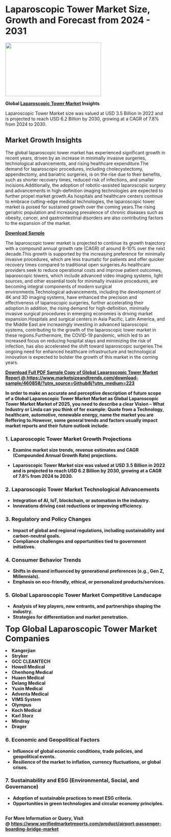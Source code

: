 <H1>Laparoscopic Tower Market Size, Growth and Forecast from 2024 - 2031</H1><img class="aligncenter size-medium wp-image-584254" src="https://thirdeyenews.in/wp-content/uploads/2024/09/Global-Market-Research-300x168.jpeg" alt="" width="300" height="168" /><p><strong>Global&nbsp;<a href="https://www.marketsizeandtrends.com/download-sample/460858/?utm_source=Github8j?utm_medium=223">Laparoscopic Tower Market</a> Insights</strong></p><p>Laparoscopic Tower Market size was valued at USD 3.5 Billion in 2022 and is projected to reach USD 6.2 Billion by 2030, growing at a CAGR of 7.8% from 2024 to 2030.</p><p><h2>Market Growth Insights</h2> <p>The global laparoscopic tower market has experienced significant growth in recent years, driven by an increase in minimally invasive surgeries, technological advancements, and rising healthcare expenditure.The demand for laparoscopic procedures, including cholecystectomy, appendectomy, and bariatric surgeries, is on the rise due to their benefits, such as shorter recovery times, reduced risk of infections, and smaller incisions.Additionally, the adoption of robotic-assisted laparoscopic surgery and advancements in high-definition imaging technologies are expected to further propel market growth.As hospitals and healthcare centers continue to embrace cutting-edge medical technologies, the laparoscopic tower market is poised for sustained growth over the coming years.The rising geriatric population and increasing prevalence of chronic diseases such as obesity, cancer, and gastrointestinal disorders are also contributing factors to the expansion of the market.</p> <p><strong><a href="#">Download Sample</a></strong></p> <p>The laparoscopic tower market is projected to continue its growth trajectory with a compound annual growth rate (CAGR) of around 8-10% over the next decade.This growth is supported by the increasing preference for minimally invasive procedures, which are less traumatic for patients and offer quicker recovery times compared to traditional open surgeries.As healthcare providers seek to reduce operational costs and improve patient outcomes, laparoscopic towers, which include advanced video imaging systems, light sources, and other essential tools for minimally invasive procedures, are becoming integral components of modern surgical environments.Technological advancements, including the development of 4K and 3D imaging systems, have enhanced the precision and effectiveness of laparoscopic surgeries, further accelerating their adoption.In addition, the rising demand for high-definition, minimally invasive surgical procedures in emerging economies is driving market expansion.Hospitals and surgical centers in Asia Pacific, Latin America, and the Middle East are increasingly investing in advanced laparoscopic systems, contributing to the growth of the laparoscopic tower market in these regions.Furthermore, the COVID-19 pandemic, which led to an increased focus on reducing hospital stays and minimizing the risk of infection, has also accelerated the shift toward laparoscopic surgeries.The ongoing need for enhanced healthcare infrastructure and technological innovation is expected to bolster the growth of this market in the coming years.</p> <p><strong><a href="#"></p><p><span class=""><strong>Download Full PDF Sample Copy of Global Laparoscopic Tower Market Report</strong> @ <a href="https://www.marketsizeandtrends.com/download-sample/460858/?utm_source=Github8j?utm_medium=223" target="_blank">https://www.marketsizeandtrends.com/download-sample/460858/?utm_source=Github8j?utm_medium=223</a></span></p><p>In order to make an accurate and perceptive description of future scope of a Global&nbsp;Laparoscopic Tower Market Market as Global&nbsp;Laparoscopic Tower Market Market of 2025, you need to describe a clear Vision &ndash; What Industry or Linda can you think of for example: Quote from a Technology, healthcare, automotive, renewable energy, name the market you are Reffering to.However, some general trends and factors usually impact market reports and their future outlook include:</p><h3>1.&nbsp;<strong>Laparoscopic Tower Market Growth Projections</strong></h3><ul><li>Examine market size trends, revenue estimates and CAGR (Compounded Annual Growth Rate) projections.</li><li><p>Laparoscopic Tower Market size was valued at USD 3.5 Billion in 2022 and is projected to reach USD 6.2 Billion by 2030, growing at a CAGR of 7.8% from 2024 to 2030.</p></li></ul><h3>2.&nbsp;<strong>Laparoscopic Tower Market Technological Advancements</strong></h3><ul><li>Integration of AI, IoT, blockchain, or automation in the industry.</li><li>Innovations driving cost reductions or improving efficiency.</li></ul><h3>3.&nbsp;<strong>Regulatory and Policy Changes</strong></h3><ul><li>Impact of global and regional regulations, including sustainability and carbon-neutral goals.</li><li>Compliance challenges and opportunities tied to government initiatives.</li></ul><h3>4.&nbsp;<strong>Consumer Behavior Trends</strong></h3><ul><li>Shifts in demand influenced by generational preferences (e.g., Gen Z, Millennials).</li><li>Emphasis on eco-friendly, ethical, or personalized products/services.</li></ul><h3>5.&nbsp;<strong>Global Laparoscopic Tower Market Competitive Landscape</strong></h3><ul><li>Analysis of key players, new entrants, and partnerships shaping the industry.</li><li>Strategies for differentiation and market penetration.</li></ul><p data-pm-slice="1 1 []"><span style="color: inherit; font-family: inherit; font-size: 25px;">Top Global Laparoscopic Tower Market Companies</span></p><div class="" data-test-id=""><p><li>Kangerjian</li><li> Stryker</li><li> GCC CLEANTECH</li><li> Howell Medical</li><li> Chenhong Medical</li><li> Huaen Medical</li><li> Delang Medical</li><li> Yuxin Medical</li><li> Adventa Medical</li><li> VIMS System</li><li> Olympus</li><li> Koch Medical</li><li> Karl Storz</li><li> Mindray</li><li> Drager</li></p></div><h3>6.&nbsp;<strong>Economic and Geopolitical Factors</strong></h3><ul><li>Influence of global economic conditions, trade policies, and geopolitical events.</li><li>Resilience of the market to inflation, currency fluctuations, or global crises.</li></ul><h3>7.&nbsp;<strong>Sustainability and ESG (Environmental, Social, and Governance)</strong></h3><ul><li>Adoption of sustainable practices to meet ESG criteria.</li><li>Opportunities in green technologies and circular economy principles.</li></ul><h2><strong style="font-size: 14px;">For More Information or Query, Visit @&nbsp;</strong><a style="background-color: #ffffff; font-size: 14px;" href="https://www.marketsizeandtrends.com/report/laparoscopic-tower-market/" target="_blank">https://www.verifiedmarketreports.com/product/airport-passenger-boarding-bridge-market</a></h2>